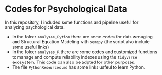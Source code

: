 # Codes for Psychological Data
In this repository, I included some functions and pipeline useful for analyzing psychological data.

 * In the folder `analyses_Python` there are some codes for data wrnagling and Structural Equation Modeling with `semopy` (the script also include some useful links)
 * In the folder `analyses_R` there are some codes and customized functions to manage and compute reliability indexes using the `tidyverse` ecosystem. This code can also be adpted for other purposes.
 * The file `PythonResources.md` has some links usfeul to learn Python.
